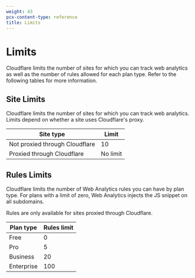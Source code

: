 ```yaml
---
weight: 43
pcx-content-type: reference
title: Limits
---
```


# Limits

Cloudflare limits the number of sites for which you can track web analytics as well as the number of rules allowed for each plan type. Refer to the following tables for more information.

## Site Limits

Cloudflare limits the number of sites for which you can track web analytics. Limits depend on whether a site uses Cloudflare's proxy.

<TableWrap>

| Site type                      | Limit    |
| ------------------------------ | -------- |
| Not proxied through Cloudflare | 10       |
| Proxied through Cloudflare     | No limit |

</TableWrap>

## Rules Limits

Cloudflare limits the number of Web Analytics rules you can have by plan type. For plans with a limit of zero, Web Analytics injects the JS snippet on all subdomains.

Rules are only available for sites proxied through Cloudflare.

<TableWrap>

| Plan type  | Rules limit |
| ---------- | ----------- |
| Free       | 0           |
| Pro        | 5           |
| Business   | 20          |
| Enterprise | 100         |

</TableWrap>
